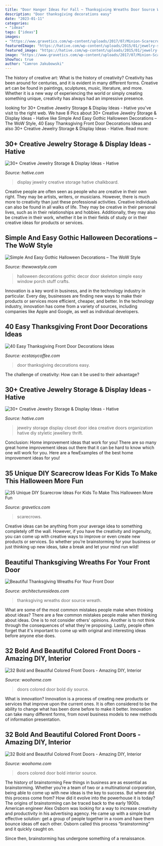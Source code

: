 ```yaml
---
title: "Door Hanger Ideas For Fall ~ Thanksgiving Wreaths Door Source Wreath"
description: "Door thanksgiving decorations easy"
date: "2023-01-11"
categories:
- "ideas"
tags: ["ideas"]
images:
- "https://www.gravetics.com/wp-content/uploads/2017/07/Minion-Scarecrows.jpg"
featuredImage: "https://hative.com/wp-content/uploads/2015/01/jewelry-storage-display-ideas/12-chalkboard-jewelry-display.jpg"
featured_image: "https://hative.com/wp-content/uploads/2015/01/jewelry-storage-display-ideas/12-chalkboard-jewelry-display.jpg"
image: "https://www.gravetics.com/wp-content/uploads/2017/07/Minion-Scarecrows.jpg"
ShowToc: true
author: "Camron Jakubowski"
---
```



The history of creative art: What is the history of creativity?
Creativity has been around for centuries, and it is evident in many different forms. Creative art can be found in paintings, sculptures, music, literature, and more. Whether it is a new way of experiencing the world or simply creating something unique, creativity has always had an impressive presence.

	

		
looking for 30+ Creative Jewelry Storage &amp; Display Ideas - Hative you've visit to the right web. We have 8 Pics about 30+ Creative Jewelry Storage &amp; Display Ideas - Hative like Simple And Easy Gothic Halloween Decorations – The WoW Style, 40 Easy Thanksgiving Front Door Decorations Ideas and also 30+ Creative Jewelry Storage &amp; Display Ideas - Hative. Read more:
		
    
## 30+ Creative Jewelry Storage &amp; Display Ideas - Hative

<img loading=lazy src="https://hative.com/wp-content/uploads/2015/01/jewelry-storage-display-ideas/12-chalkboard-jewelry-display.jpg" onerror="this.onerror=null;this.src='https://tse3.mm.bing.net/th?id=OIP.qaetdJiW8cxZVFc7smG5GAHaLS&amp;pid=15.1';" alt="30+ Creative Jewelry Storage &amp; Display Ideas - Hative">

_Source: hative.com_

>display jewelry creative storage hative chalkboard. 

	

Creative people are often seen as people who are creative in their own right. They may be artists, writers, or musicians. However, there is much more to creativity than just these professional activities. Creative individuals can also be found in all walks of life. They may be creative in their personal lives, such as in their relationships and hobbies. Additionally, they may also be creative in their work, whether it be in their fields of study or in their creative ideas for products or services.

    
## Simple And Easy Gothic Halloween Decorations – The WoW Style

<img loading=lazy src="http://thewowstyle.com/wp-content/uploads/2016/06/Skeleton-Gothic-Halloween-Decorations.jpg" onerror="this.onerror=null;this.src='https://tse1.mm.bing.net/th?id=OIP.ES67yB2yk8lPAxvAXqzr0AHaKl&amp;pid=15.1';" alt="Simple And Easy Gothic Halloween Decorations – The WoW Style">

_Source: thewowstyle.com_

>halloween decorations gothic decor door skeleton simple easy window porch stuff crafts. 

	

Innovation is a key word in business, and in the technology industry in particular. Every day, businesses are finding new ways to make their products or services more efficient, cheaper, and better. In the technology industry, innovation has come from a variety of sources, including companies like Apple and Google, as well as individual developers.

    
## 40 Easy Thanksgiving Front Door Decorations Ideas

<img loading=lazy src="https://i1.wp.com/www.ecstasycoffee.com/wp-content/uploads/2016/10/Thanksgiving-Front-Door-Decorations-13.jpg" onerror="this.onerror=null;this.src='https://tse1.mm.bing.net/th?id=OIP.ftgLEwJowab5hv_kvsBSpwHaJ4&amp;pid=15.1';" alt="40 Easy Thanksgiving Front Door Decorations Ideas">

_Source: ecstasycoffee.com_

>door thanksgiving decorations easy. 

	

The challenge of creativity: How can it be used to their advantage?
 

    
## 30+ Creative Jewelry Storage &amp; Display Ideas - Hative

<img loading=lazy src="http://hative.com/wp-content/uploads/2015/01/jewelry-storage-display-ideas/31-old-closet-door-display-idea.jpg" onerror="this.onerror=null;this.src='https://tse3.mm.bing.net/th?id=OIP.WDmjR3YVnfWx-6geBf_6-wHaJ4&amp;pid=15.1';" alt="30+ Creative Jewelry Storage &amp; Display Ideas - Hative">

_Source: hative.com_

>jewelry storage display closet door idea creative doors organization hative diy styletic jewellery thrift. 

	

Conclusion: Home improvement ideas that work for you!
There are so many great home improvement ideas out there that it can be hard to know which one will work for you. Here are a fewExamples of the best home improvement ideas for you!

    
## 35 Unique DIY Scarecrow Ideas For Kids To Make This Halloween More Fun

<img loading=lazy src="https://www.gravetics.com/wp-content/uploads/2017/07/Minion-Scarecrows.jpg" onerror="this.onerror=null;this.src='https://tse3.mm.bing.net/th?id=OIP.IyYFXL_OQj4kcevLSJguSgHaNK&amp;pid=15.1';" alt="35 Unique DIY Scarecrow Ideas For Kids To Make This Halloween More Fun">

_Source: gravetics.com_

>scarecrows. 

	

Creative ideas can be anything from your average idea to something completely off the wall. However, if you have the creativity and ingenuity, you can come up with creative ways to improve or even create new products or services. So whether you’re brainstorming for your business or just thinking up new ideas, take a break and let your mind run wild!

    
## Beautiful Thanksgiving Wreaths For Your Front Door

<img loading=lazy src="http://architecturesideas.com/wp-content/uploads/2017/10/thanksgiving-wreaths-17-1.jpg" onerror="this.onerror=null;this.src='https://tse2.mm.bing.net/th?id=OIP.PQh5nj6-4mSa7ii6wdO6mgHaFj&amp;pid=15.1';" alt="Beautiful Thanksgiving Wreaths For Your Front Door">

_Source: architecturesideas.com_

>thanksgiving wreaths door source wreath. 

	

What are some of the most common mistakes people make when thinking about ideas?
There are a few common mistakes people make when thinking about ideas. One is to not consider others' opinions. Another is to not think through the consequences of what they're proposing. Lastly, people often forget that it's important to come up with original and interesting ideas before anyone else does.

    
## 32 Bold And Beautiful Colored Front Doors - Amazing DIY, Interior

<img loading=lazy src="https://www.woohome.com/wp-content/uploads/2016/01/colored-front-door-21.jpg" onerror="this.onerror=null;this.src='https://tse3.mm.bing.net/th?id=OIP.LtKOcecqWrcj606HHErytwHaJ4&amp;pid=15.1';" alt="32 Bold and Beautiful Colored Front Doors - Amazing DIY, Interior">

_Source: woohome.com_

>doors colored door bold diy source. 

	

What is innovation?
Innovation is a process of creating new products or services that improve upon the current ones. It is often considered to be the ability to change what has been done before to make it better. Innovation can take many different forms, from novel business models to new methods of information presentation.

    
## 32 Bold And Beautiful Colored Front Doors - Amazing DIY, Interior

<img loading=lazy src="https://www.woohome.com/wp-content/uploads/2016/01/colored-front-door-20.jpg" onerror="this.onerror=null;this.src='https://tse1.mm.bing.net/th?id=OIP.FexuEEMJGPvbhZTFXyVgYgHaJ4&amp;pid=15.1';" alt="32 Bold and Beautiful Colored Front Doors - Amazing DIY, Interior">

_Source: woohome.com_

>doors colored door bold interior source. 

	

The history of brainstorming
Few things in business are as essential as brainstorming. Whether you’re a team of two or a multinational corporation, being able to come up with new ideas is the key to success. But where did this process come from? How did it evolve into the powerhouse it is today?
The origins of brainstorming can be traced back to the early 1900s. American engineer Alex Osborn was looking for a way to increase creativity and productivity in his advertising agency. He came up with a simple but effective solution: get a group of people together in a room and have them bounce ideas off each other. Osborn called this process “brainstorming” and it quickly caught on.

Since then, brainstorming has undergone something of a renaissance.


